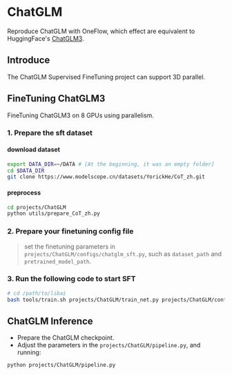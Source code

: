 # ChatGLM
Reproduce ChatGLM with OneFlow, which effect are equivalent to HuggingFace's [ChatGLM3](https://huggingface.co/THUDM/chatglm3-6b).

## Introduce
The ChatGLM Supervised FineTuning project can support 3D parallel.

## FineTuning ChatGLM3
FineTuning ChatGLM3 on 8 GPUs using parallelism.

### 1. Prepare the sft dataset
#### download dataset
```bash
export DATA_DIR=~/DATA # [At the beginning, it was an empty folder]
cd $DATA_DIR
git clone https://www.modelscope.cn/datasets/YorickHe/CoT_zh.git
```

#### preprocess
```bash
cd projects/ChatGLM
python utils/prepare_CoT_zh.py
```
### 2. Prepare your finetuning config file

> set the finetuning parameters in `projects/ChatGLM/configs/chatglm_sft.py`, such as `dataset_path` and `pretrained_model_path`.


### 3. Run the following code to start SFT
```bash
# cd /path/to/libai
bash tools/train.sh projects/ChatGLM/train_net.py projects/ChatGLM/configs/chatglm_sft.py 8
```

## ChatGLM Inference
- Prepare the ChatGLM checkpoint.
- Adjust the parameters in the `projects/ChatGLM/pipeline.py`, and running:
```bash
python projects/ChatGLM/pipeline.py
```